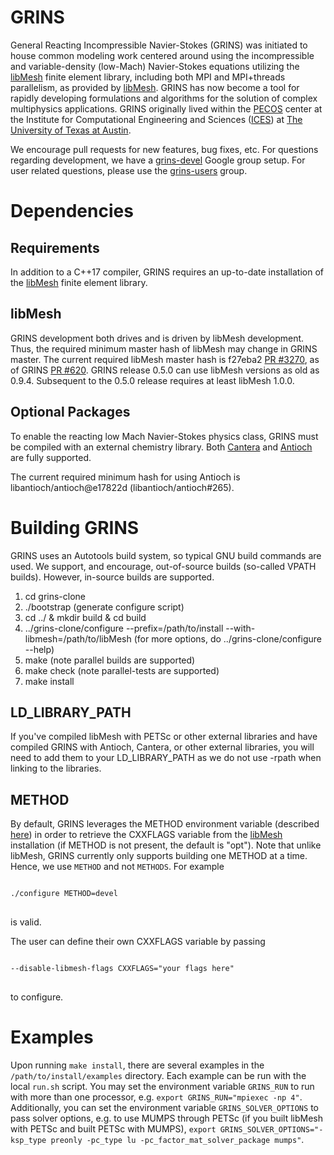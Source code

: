 GRINS
=======

General Reacting Incompressible Navier-Stokes (GRINS) was initiated
to house common modeling work centered around using the incompressible
and variable-density (low-Mach) Navier-Stokes equations
utilizing the [libMesh](https://github.com/libMesh/libmesh.git) finite
element library, including both MPI and MPI+threads parallelism,
as provided by [libMesh](https://github.com/libMesh/libmesh.git).
GRINS has now become a tool for rapidly developing
formulations and algorithms for the solution of complex multiphysics
applications.
GRINS originally lived within
the [PECOS](http://pecos.ices.utexas.edu) center at the Institute for Computational
Engineering and Sciences ([ICES](https://www.ices.utexas.edu))
at [The University of Texas at Austin](https://www.utexas.edu).

We encourage pull requests for new features, bug fixes, etc. For questions regarding development,
we have a [grins-devel](https://groups.google.com/forum/#!forum/grins-devel) Google group setup. For user related questions, please use the [grins-users](https://groups.google.com/forum/#!forum/grins-users)
group.

Dependencies
============

Requirements
------------

In addition to a C++17 compiler, GRINS requires an up-to-date installation of the [libMesh](https://github.com/libMesh/libmesh.git) finite element library.

libMesh
-------
GRINS development both drives and is driven by libMesh development. Thus, the required minimum master hash of libMesh may change in GRINS master. The current required libMesh master hash is f27eba2 [PR #3270](https://github.com/libMesh/libmesh/pull/3270), as of GRINS [PR #620](https://github.com/grinsfem/grins/pull/620).
GRINS release 0.5.0 can use libMesh versions as old as 0.9.4. Subsequent to
the 0.5.0 release requires at least libMesh 1.0.0.


Optional Packages
-----------------

To enable the reacting low Mach Navier-Stokes physics class, GRINS must be compiled with
an external chemistry library. Both [Cantera](http://code.google.com/p/cantera/) and
[Antioch](https://github.com/libantioch/antioch) are fully supported.

The current required minimum hash for using Antioch is libantioch/antioch@e17822d (libantioch/antioch#265).


Building GRINS
================

GRINS uses an Autotools build system, so typical GNU build commands are used. We support, and encourage, out-of-source builds (so-called VPATH builds). However, in-source builds are supported.

1. cd grins-clone
2. ./bootstrap (generate configure script)
3. cd ../ & mkdir build & cd build
4. ../grins-clone/configure --prefix=/path/to/install --with-libmesh=/path/to/libMesh (for more options, do ../grins-clone/configure --help)
5. make (note parallel builds are supported)
6. make check (note parallel-tests are supported)
7. make install

LD_LIBRARY_PATH
---------------

If you've compiled libMesh with PETSc or other external libraries and have compiled GRINS with Antioch, Cantera, or other external libraries, you will need to add them to your LD_LIBRARY_PATH as we do not use -rpath when linking to the libraries.

METHOD
------

By default, GRINS leverages the METHOD environment variable
(described [here](https://github.com/libMesh/libmesh/blob/master/README.md)) in order to
retrieve the CXXFLAGS variable from the [libMesh](https://github.com/libMesh/libmesh.git)
installation (if METHOD is not present, the default is "opt"). Note that unlike libMesh,
GRINS currently only supports building one METHOD at a time. Hence, we use `METHOD` and
not `METHODS`. For example
<pre><code>
./configure METHOD=devel
</code>
</pre>
is valid.

The user can define
their own CXXFLAGS variable by passing
<pre><code>
--disable-libmesh-flags CXXFLAGS="your flags here"
</code>
</pre>
to configure.

Examples
========

Upon running `make install`, there are several examples in the `/path/to/install/examples` directory. Each example can be run with the local `run.sh` script. You may set the environment variable `GRINS_RUN` to run with more than one processor, e.g. `export GRINS_RUN="mpiexec -np 4"`. Additionally, you can set the environment variable `GRINS_SOLVER_OPTIONS` to pass solver options, e.g. to use MUMPS through PETSc (if you built libMesh with PETSc and built PETSc with MUMPS), `export GRINS_SOLVER_OPTIONS="-ksp_type preonly -pc_type lu -pc_factor_mat_solver_package mumps"`.
